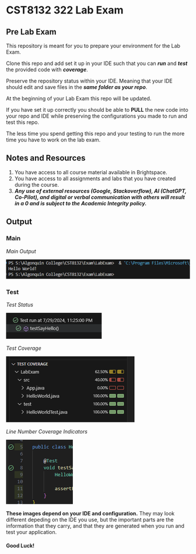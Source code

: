 # CST8132 322 Lab Exam

## Pre Lab Exam
This repository is meant for you to prepare your environment for the Lab Exam.

Clone this repo and add set it up in your IDE such that you can ***run*** and ***test*** the provided code with ***coverage***.

Preserve the repository status within your IDE. Meaning that your IDE should edit and save files in the ***same folder as your repo***.  

At the beginning of your Lab Exam this repo will be updated. 

If you have set it up correctly you should be able to **PULL** the new code into your repo and IDE while preserving the configurations you made to run and test this repo.

The less time you spend getting this repo and your testing to run the more time you have to work on the lab exam.

## Notes and Resources
1. You have access to all course material available in Brightspace.
2. You have access to all assignments and labs that you have created during the course.
3. ***Any use of external resources (Google, Stackoverflow), AI (ChatGPT, Co-Pilot), and digital or verbal communication with others will result in a 0 and is subject to the Academic Integrity policy.***

## Output

### Main

*Main Output*

![main method output](output/main.png)

### Test

*Test Status*

![test status](output/test.png)

*Test Coverage*

![test coverage](output/coverage.png)

*Line Number Coverage Indicators*

![test coverage line indicators](output/coverage2.png)

**These images depend on your IDE and configuration.**
They may look different depeding on the IDE you use, but the important parts are the information that they carry, and that they are generated when you run and test your application.

#### Good Luck!
